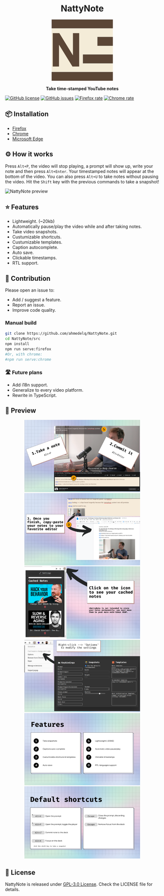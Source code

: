 <h1 align="center">NattyNote</h1>
<p align="center">
  <img width="200px" src="/media/nattynote.png" alt="NattyNote logo"></img>
  <p align="center"><strong>Take time-stamped YouTube notes</strong></p>
</p>

[![GitHub license](https://img.shields.io/github/license/ahmedelq/NattyNote?=&style=for-the-badge&logo=GitHub&logoColor=5B4636&color=F4ECD8&labelColor=dcd4c2)](https://github.com/ahmedelq/NattyNote/blob/main/LICENSE)
[![GitHub issues](https://img.shields.io/github/issues/ahmedelq/NattyNote?=&style=for-the-badge&logo=GitHub&logoColor=5B4636&color=F4ECD8&labelColor=dcd4c2)](https://github.com/ahmedelq/NattyNote/issues)
[![Firefox rate](https://img.shields.io/amo/stars/nattynote?label=Firefox&style=for-the-badge&logo=firefox&logoColor=5B4636&color=F4ECD8&labelColor=dcd4c2)](https://addons.mozilla.org/firefox/addon/nattynote/)
[![Chrome rate](https://img.shields.io/amo/stars/nattynote?label=Chrome&style=for-the-badge&logo=Google+Chrome&logoColor=5B4636&color=F4ECD8&labelColor=dcd4c2)](https://chrome.google.com/webstore/detail/nattynote/lgopopmbcfmojhfmnlbhjhgepclocphh)

## 📦 Installation

- [Firefox](https://addons.mozilla.org/firefox/addon/nattynote/)
- [Chrome](https://chrome.google.com/webstore/detail/nattynote/lgopopmbcfmojhfmnlbhjhgepclocphh)
- [Microsoft Edge](https://microsoftedge.microsoft.com/addons/detail/nattynote/gmooiijhebkgflcopagccaajmafoobbi)

## ⚙️ How it works

Press `Alt+P`, the video will stop playing, a prompt will show up, write your note and then press `Alt+Enter`. Your timestamped notes will appear at the bottom of the video.
You can also press `Alt+U` to take notes without pausing the video. Hit the `Shift` key with the previous commands to take a snapshot!

![NattyNote preview](https://github.com/ahmedelq/NattyNote/blob/main/preview.gif)

## ⭐ Features

- Lightweight. (~20kb)
- Automatically pause/play the video while and after taking notes.
- Take video snapshots.
- Custumizable shortcuts.
- Custumizable templates.
- Caption autocomplete.
- Auto save.
- Clickable timestamps.
- RTL support.

## 🌱 Contribution

Please open an issue to:

- Add / suggest a feature.
- Report an issue.
- Improve code quality.

### Manual build

```bash
git clone https://github.com/ahmedelq/NattyNote.git
cd NattyNote/src
npm install
npm run serve:firefox
#Or, with chrome:
#npm run serve:chrome
```

### 🛣️ Future plans

- Add i18n support.
- Generalize to every video platform.
- Rewrite in TypeScript.

## 👀 Preview

<p align="center">
  <img width="75%" src="/media/1.png" alt="How it works 1"></img>
  <img width="75%" src="/media/2.png" alt="How it works 2"></img>
  <img width="75%" src="/media/3.png" alt="How it works 3"></img>
  <img width="75%" src="/media/4.png" alt="How it works 4"></img>
  <img width="75%" src="/media/5.png" alt="How it works 5"></img>
  <img width="75%" src="/media/6.png" alt="How it works 6"></img>
</p>

## 📜 License

NattyNote is released under [GPL-3.0 License](https://github.com/ahmedelq/NattyNote/blob/main/LICENSE). Check the LICENSE file for details.
